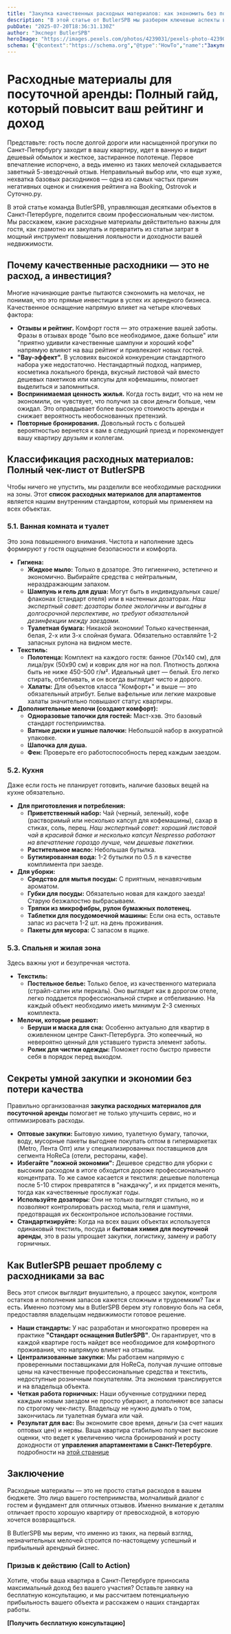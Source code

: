 ```yaml
---
title: "Закупка качественных расходных материалов: как экономить без потери качества"
description: "В этой статье от ButlerSPB мы разберем ключевые аспекты выбора и закупки расходных материалов для бизнеса. Узнайте, почему экономия на качестве может привести к дополнительным затратам, и как найти надежного поставщика, который обеспечит вас всем необходимым для поддержания идеальной чистоты и порядка."
pubDate: "2025-07-20T18:36:31.130Z"
author: "Эксперт ButlerSPB"
heroImage: "https://images.pexels.com/photos/4239031/pexels-photo-4239031.jpeg?auto=compress&cs=tinysrgb&w=1260&h=750&dpr=2"
schema: {"@context":"https://schema.org","@type":"HowTo","name":"Закупка качественных расходных материалов: как экономить без потери качества","description":"В этой статье от ButlerSPB мы разберем ключевые аспекты выбора и закупки расходных материалов для бизнеса. Узнайте, почему экономия на качестве может привести к дополнительным затратам, и как найти надежного поставщика, который обеспечит вас всем необходимым для поддержания идеальной чистоты и порядка.","image":{"@type":"ImageObject","url":"https://images.pexels.com/photos/4239031/pexels-photo-4239031.jpeg?auto=compress&cs=tinysrgb&w=1260&h=750&dpr=2"},"aggregateRating":{"@type":"AggregateRating","ratingValue":"4.8","reviewCount":418,"bestRating":"5","worstRating":"1"},"publisher":{"@type":"Organization","name":"Блог ButlerSPB","logo":{"@type":"ImageObject","url":"https://butlerspb-blog.netlify.app/favicon.ico"}},"mainEntityOfPage":{"@type":"WebPage","@id":"https://butlerspb-blog.netlify.app/blog/zakupka-kachestvennyh-rashodnyh-materialov/"}}
---
```


# **Расходные материалы для посуточной аренды: Полный гайд, который повысит ваш рейтинг и доход**

Представьте: гость после долгой дороги или насыщенной прогулки по Санкт-Петербургу заходит в вашу квартиру, идет в ванную и видит дешевый обмылок и жесткое, застиранное полотенце. Первое впечатление испорчено, а ведь именно из таких мелочей складывается заветный 5-звездочный отзыв. Неправильный выбор или, что еще хуже, нехватка базовых расходников — одна из самых частых причин негативных оценок и снижения рейтинга на Booking, Ostrovok и Суточно.ру.

В этой статье команда ButlerSPB, управляющая десятками объектов в Санкт-Петербурге, поделится своим профессиональным чек-листом. Мы расскажем, какие расходные материалы действительно важны для гостя, как грамотно их закупать и превратить из статьи затрат в мощный инструмент повышения лояльности и доходности вашей недвижимости.

## **Почему качественные расходники — это не расход, а инвестиция?**

Многие начинающие рантье пытаются сэкономить на мелочах, не понимая, что это прямые инвестиции в успех их арендного бизнеса. Качественное оснащение напрямую влияет на четыре ключевых фактора:

*   **Отзывы и рейтинг.** Комфорт гостя — это отражение вашей заботы. Фразы в отзывах вроде "было все необходимое, даже больше" или "приятно удивили качественные шампуни и хороший кофе" напрямую влияют на ваш рейтинг и привлекают новых гостей.
*   **"Вау-эффект".** В условиях высокой конкуренции стандартного набора уже недостаточно. Нестандартный подход, например, косметика локального бренда, вкусный листовой чай вместо дешевых пакетиков или капсулы для кофемашины, помогает выделиться и запомниться.
*   **Воспринимаемая ценность жилья.** Когда гость видит, что на нем не экономили, он чувствует, что получил за свои деньги больше, чем ожидал. Это оправдывает более высокую стоимость аренды и снижает вероятность необоснованных претензий.
*   **Повторные бронирования.** Довольный гость с большей вероятностью вернется к вам в следующий приезд и порекомендует вашу квартиру друзьям и коллегам.

## **Классификация расходных материалов: Полный чек-лист от ButlerSPB**

Чтобы ничего не упустить, мы разделили все необходимые расходники на зоны. Этот **список расходных материалов для апартаментов** является нашим внутренним стандартом, который мы применяем на всех объектах.

### **5.1. Ванная комната и туалет**

Это зона повышенного внимания. Чистота и наполнение здесь формируют у гостя ощущение безопасности и комфорта.

*   **Гигиена:**
    *   **Жидкое мыло:** Только в дозаторе. Это гигиенично, эстетично и экономично. Выбирайте средства с нейтральным, нераздражающим запахом.
    *   **Шампунь и гель для душа:** Могут быть в индивидуальных саше/флаконах (стандарт отеля) или в настенных дозаторах. *Наш экспертный совет: дозаторы более экологичны и выгодны в долгосрочной перспективе, но требуют обязательной дезинфекции между заездами.*
    *   **Туалетная бумага:** Никакой экономии! Только качественная, белая, 2-х или 3-х слойная бумага. Обязательно оставляйте 1-2 запасных рулона на видном месте.
*   **Текстиль:**
    *   **Полотенца:** Комплект на каждого гостя: банное (70x140 см), для лица/рук (50x90 см) и коврик для ног на пол. Плотность должна быть не ниже 450-500 г/м². Идеальный цвет — белый. Его легко стирать, отбеливать, и он всегда выглядит чисто и дорого.
    *   **Халаты:** Для объектов класса "Комфорт+" и выше — это обязательный атрибут. Белые вафельные или легкие махровые халаты значительно повышают статус квартиры.
*   **Дополнительные мелочи (создают комфорт):**
    *   **Одноразовые тапочки для гостей:** Маст-хэв. Это базовый стандарт гостеприимства.
    *   **Ватные диски и ушные палочки:** Небольшой набор в аккуратной упаковке.
    *   **Шапочка для душа.**
    *   **Фен:** Проверьте его работоспособность перед каждым заездом.

### **5.2. Кухня**

Даже если гость не планирует готовить, наличие базовых вещей на кухне обязательно.

*   **Для приготовления и потребления:**
    *   **Приветственный набор:** Чай (черный, зеленый), кофе (растворимый или несколько капсул для кофемашины), сахар в стиках, соль, перец. *Наш экспертный совет: хороший листовой чай в красивой банке и несколько капсул Nespresso работают на впечатление гораздо лучше, чем дешевые пакетики.*
    *   **Растительное масло:** Небольшая бутылка.
    *   **Бутилированная вода:** 1-2 бутылки по 0.5 л в качестве комплимента при заезде.
*   **Для уборки:**
    *   **Средство для мытья посуды:** С приятным, ненавязчивым ароматом.
    *   **Губки для посуды:** Обязательно новая для каждого заезда! Старую безжалостно выбрасываем.
    *   **Тряпки из микрофибры, рулон бумажных полотенец.**
    *   **Таблетки для посудомоечной машины:** Если она есть, оставьте запас из расчета 1-2 шт. на день проживания.
    *   **Пакеты для мусора:** С запасом в ящике.

### **5.3. Спальня и жилая зона**

Здесь важны уют и безупречная чистота.

*   **Текстиль:**
    *   **Постельное белье:** Только белое, из качественного материала (страйп-сатин или перкаль). Оно выглядит как в дорогом отеле, легко поддается профессиональной стирке и отбеливанию. На каждый объект необходимо иметь минимум 2-3 сменных комплекта.
*   **Мелочи, которые решают:**
    *   **Беруши и маска для сна:** Особенно актуально для квартир в оживленном центре Санкт-Петербурга. Это копеечный, но невероятно ценный для уставшего туриста элемент заботы.
    *   **Ролик для чистки одежды:** Поможет гостю быстро привести себя в порядок перед выходом.

## **Секреты умной закупки и экономии без потери качества**

Правильно организованная **закупка расходных материалов для посуточной аренды** помогает не только улучшить сервис, но и оптимизировать расходы.

*   **Оптовые закупки:** Бытовую химию, туалетную бумагу, тапочки, воду, мусорные пакеты выгоднее покупать оптом в гипермаркетах (Metro, Лента Опт) или у специализированных поставщиков для сегмента HoReCa (отели, рестораны, кафе).
*   **Избегайте "ложной экономии":** Дешевое средство для уборки с высоким расходом в итоге обходится дороже профессионального концентрата. То же самое касается и текстиля: дешевые полотенца после 5-10 стирок превратятся в "наждачку", и их придется менять, тогда как качественные прослужат годы.
*   **Используйте дозаторы:** Они не только выглядят стильно, но и позволяют контролировать расход мыла, геля и шампуня, предотвращая их бесконтрольное использование гостями.
*   **Стандартизируйте:** Когда на всех ваших объектах используется одинаковый текстиль, посуда и **бытовая химия для посуточной аренды**, это в разы упрощает закупки, логистику, замену и работу горничных.

## **Как ButlerSPB решает проблему с расходниками за вас**

Весь этот список выглядит внушительно, а процесс закупок, контроля остатков и пополнения запасов кажется сложным и трудоемким? Так и есть. Именно поэтому мы в ButlerSPB берем эту головную боль на себя, предоставляя владельцам недвижимости готовое решение.

*   **Наши стандарты:** У нас разработан и многократно проверен на практике **"Стандарт оснащения ButlerSPB"**. Он гарантирует, что в каждой квартире гость найдет все необходимое для комфортного проживания, что напрямую влияет на отзывы.
*   **Централизованные закупки:** Мы работаем напрямую с проверенными поставщиками для HoReCa, получая лучшие оптовые цены на качественные профессиональные средства и текстиль, недоступные розничным покупателям. Эта экономия транслируется и на владельца объекта.
*   **Четкая работа горничных:** Наши обученные сотрудники перед каждым новым заездом не просто убирают, а пополняют все запасы по строгому чек-листу. Владельцу не нужно думать о том, закончилась ли туалетная бумага или чай.
*   **Результат для вас:** Вы экономите свое время, деньги (за счет наших оптовых цен) и нервы. Ваша квартира стабильно получает высокие оценки, что ведет к увеличению числа бронирований и росту доходности от **управления апартаментами в Санкт-Петербурге**. подробности на <a href="https://butlerspb.ru/rent" target="_blank" rel="nofollow">этой странице</a>

## **Заключение**

Расходные материалы — это не просто статья расходов в вашем бюджете. Это лицо вашего гостеприимства, молчаливый диалог с гостем и фундамент для отличных отзывов. Именно внимание к деталям отличает просто хорошую квартиру от превосходной, в которую хочется возвращаться.

В ButlerSPB мы верим, что именно из таких, на первый взгляд, незначительных мелочей строится по-настоящему успешный и прибыльный арендный бизнес.

### **Призыв к действию (Call to Action)**

Хотите, чтобы ваша квартира в Санкт-Петербурге приносила максимальный доход без вашего участия? Оставьте заявку на бесплатную консультацию, и мы рассчитаем потенциальную прибыльность вашего объекта и расскажем о наших стандартах работы.

**[Получить бесплатную консультацию]**